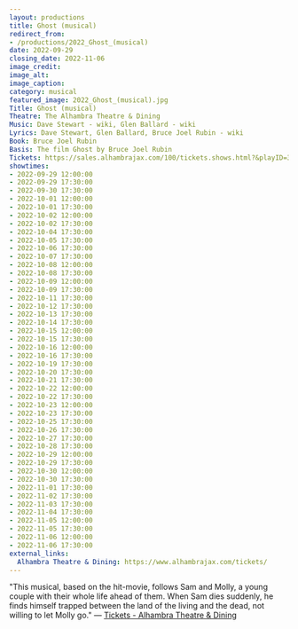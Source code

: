 ```yaml
---
layout: productions
title: Ghost (musical)
redirect_from:
- /productions/2022_Ghost_(musical)
date: 2022-09-29
closing_date: 2022-11-06
image_credit:
image_alt:
image_caption:
category: musical
featured_image: 2022_Ghost_(musical).jpg
Title: Ghost (musical)
Theatre: The Alhambra Theatre & Dining
Music: Dave Stewart - wiki, Glen Ballard - wiki
Lyrics: Dave Stewart, Glen Ballard, Bruce Joel Rubin - wiki
Book: Bruce Joel Rubin
Basis: The film Ghost by Bruce Joel Rubin
Tickets: https://sales.alhambrajax.com/100/tickets.shows.html?&playID=395
showtimes:
- 2022-09-29 12:00:00
- 2022-09-29 17:30:00
- 2022-09-30 17:30:00
- 2022-10-01 12:00:00
- 2022-10-01 17:30:00
- 2022-10-02 12:00:00
- 2022-10-02 17:30:00
- 2022-10-04 17:30:00
- 2022-10-05 17:30:00
- 2022-10-06 17:30:00
- 2022-10-07 17:30:00
- 2022-10-08 12:00:00
- 2022-10-08 17:30:00
- 2022-10-09 12:00:00
- 2022-10-09 17:30:00
- 2022-10-11 17:30:00
- 2022-10-12 17:30:00
- 2022-10-13 17:30:00
- 2022-10-14 17:30:00
- 2022-10-15 12:00:00
- 2022-10-15 17:30:00
- 2022-10-16 12:00:00
- 2022-10-16 17:30:00
- 2022-10-19 17:30:00
- 2022-10-20 17:30:00
- 2022-10-21 17:30:00
- 2022-10-22 12:00:00
- 2022-10-22 17:30:00
- 2022-10-23 12:00:00
- 2022-10-23 17:30:00
- 2022-10-25 17:30:00
- 2022-10-26 17:30:00
- 2022-10-27 17:30:00
- 2022-10-28 17:30:00
- 2022-10-29 12:00:00
- 2022-10-29 17:30:00
- 2022-10-30 12:00:00
- 2022-10-30 17:30:00
- 2022-11-01 17:30:00
- 2022-11-02 17:30:00
- 2022-11-03 17:30:00
- 2022-11-04 17:30:00
- 2022-11-05 12:00:00
- 2022-11-05 17:30:00
- 2022-11-06 12:00:00
- 2022-11-06 17:30:00
external_links:
  Alhambra Theatre & Dining: https://www.alhambrajax.com/tickets/
---
```

"This musical, based on the hit-movie, follows Sam and Molly, a young couple with their whole life ahead of them. When Sam dies suddenly, he finds himself trapped between the land of the living and the dead, not willing to let Molly go." — [Tickets - Alhambra Theatre & Dining](https://www.alhambrajax.com/tickets/)